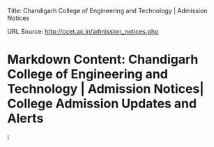 Title: Chandigarh College of Engineering and Technology | Admission Notices

URL Source: http://ccet.ac.in/admission_notices.php

Markdown Content:
Chandigarh College of Engineering and Technology | Admission Notices| College Admission Updates and Alerts
===============

i
